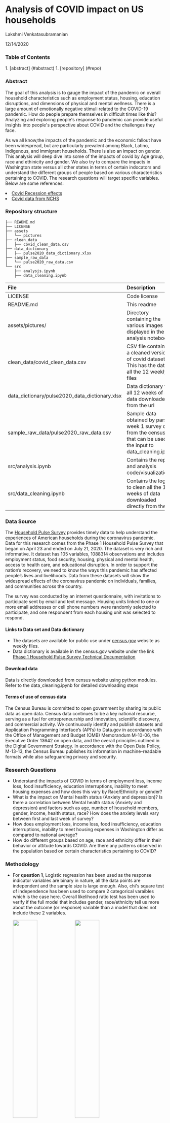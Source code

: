 
<h1>Analysis of COVID impact on US households</h1>

<p>Lakshmi Venkatasubramanian </p>
<p>12/14/2020</p>

<h3>Table of Contents</h3>
1. [abstract] (#abstract)
1. [repository] (#repo)

<h3 span='abstract'> Abstract </h3> 

<p>The goal of this analysis is to gauge the impact of the pandemic on overall household characteristics such as employment status, housing, education disruptions, and dimensions of physical and mental wellness. There is a large amount of emotionally negative stimuli related to the COVID-19 pandemic. How do people prepare themselves in difficult times like this? Analyzing and exploring people's response to pandemic can provide useful insights into people's perspective about COVID and the challenges they face.</p>

<p>As we all know,the impacts of the pandemic and the economic fallout have been widespread, but are particularly prevalent among Black, Latino, Indigenous, and immigrant households. There is also an impact on gender. This analysis will  deep dive into some of the impacts of covid by Age group, race and ethinicity and gender. We also try to compare the impacts in Washington state versus all other states in terms of certain indocators and understand the different groups of people based on various characteristics pertaining to COVID. The research questions will target specific variables. Below are some references: </p>
<li><a href='https://www.cbpp.org/research/poverty-and-inequality/tracking-the-covid-19-recessions-effects-on-food-housing-and'>Covid Recession effects</a></li>
<li><a href='https://www.cdc.gov/nchs/covid19/pulse/mental-health.htm'>Covid data from NCHS</a></li>


<h3 span='repo'> Repository structure </h3>

```
├── README.md
├── LICENSE
├── assets
│   └── pictures
├── clean_data
│   ├── covid_clean_data.csv
├── data_dictionary
│   ├── pulse2020_data_dictionary.xlsx
├── sample_raw_data
│   └── pulse2020_raw_data.csv
└── src
    ├── analysis.ipynb
    ├── data_cleaning.ipynb
```

| File       | Description    |
| :------------- | :----------  | 
|LICENSE | Code license |
|README.md | This readme |
|assets/pictures/ | Directory containing the various images displayed in the analysis notebook |
|clean_data/covid_clean_data.csv | CSV file containing a cleaned version of covid dataset. This has the data of all the 12 weekly files |
|data_dictionary/pulse2020_data_dictionary.xlsx | Data dictionary for all 12 weeks of raw data downloaded from the url |
|sample_raw_data/pulse2020_raw_data.csv | Sample data obtained by parsing week 1 survey data from the census url that can be used as the input to data_cleaning.ipynb|
|src/analysis.ipynb | Contains the report and analysis code/visualizations |
|src/data_cleaning.ipynb| Contains the logic to clean all the 12 weeks of data downloaded directly from the url|

<h3>Data Source</h3>
<p>The <a href='https://www2.census.gov/programs-surveys/demo/technical-documentation/hhp/2020_HPS_Background.pdf'>Household Pulse Survey</a> provides timely data to help understand the experiences of American households during the coronavirus pandemic. Data for this research comes from the Phase 1 Household Pulse Survey that began on April 23 and ended on July 21, 2020. The dataset is very rich and informative. It dataset has 105 variables, 1088314 observations and includes employment status, food security, housing, physical and mental health, access to health care, and educational disruption. In order to support the nation’s recovery, we need to know the ways this pandemic has affected people’s lives and livelihoods. Data from these datasets will show the widespread effects of the coronavirus pandemic on individuals, families, and communities across the country. </p>

<p>The survey was conducted by an internet questionnaire, with invitations to participate sent by email and text message. Housing units linked to one or more email addresses or cell phone numbers were randomly selected to participate, and one respondent from each housing unit was selected to respond.</p>

<h4> Links to Data set and Data dictionary</h4>
<ul><li>The datasets are available for public use under <a href='https://www.census.gov/programs-surveys/household-pulse-survey/datasets.html'>census.gov</a> website as weekly files.</li>
<li>Data dictionary is available in the census.gov website under the link <a href='https://www.census.gov/programs-surveys/household-pulse-survey/technical-documentation.html#phase1'>Phase 1 Household Pulse Survey Technical Documentation</a></li></ul>

<h4>Download data</h4>
<p>Data is directly downloaded from census website using python modules. Refer to the data_cleaning.ipynb for detailed downloading steps<p>
  
<h4>Terms of use of census data </h4>
<p>The Census Bureau is committed to open government by sharing its public data as open data. Census data continues to be a key national resource, serving as a fuel for entrepreneurship and innovation, scientific discovery, and commercial activity.  We continuously identify and publish datasets and Application Programming Interface’s (API’s) to Data.gov in accordance with the Office of Management and Budget (OMB) Memorandum M-10-06, the Executive Order 13642 on open data, and the overall principles outlined in the Digital Government Strategy.  In
 accordance with the Open Data Policy, M-13-13, the Census Bureau publishes its information in machine-readable formats while also safeguarding privacy and security.</p>

<h3>Research Questions</h3>
<ul>
    <li>Understand the impacts of COVID in terms of employment loss, income loss, food insufficiency, education interruptions, inability to meet housing expenses and how does this vary by Race/Ethnicity or gender? </li>
    <li>What is the impact on Mental health status (Anxiety and depression)? Is there a correlation between Mental health status (Anxiety and depression) and factors such as age, number of household members, gender, income, health status, race? How does the anxiety levels vary between first and last week of survey?</li>
    <li>How does employment loss, income loss, food insufficiency, education interruptions, inability to meet housing expenses in Washington differ as compared  to national average?</li>
    <li>How do different groups based on age, race and ethnicity differ in their behavior or attitude towards COVID. Are there any patterns observed in the population based on certain characteristics pertaining to COVID?</li> 
</ul>


<h3>Methodology</h3>
<ul><li>For <strong>question 1</strong>, Logistic regression has been used as the response indicator variables are binary in nature, all the data points are independent and the sample size is large enough. Also, chi's square test of independence has been used to compare 2 categorical varaibles which is the case here. Overall likelihood ratio test has been used to verify if the full model that includes gender, race/ethnicity tell us more about the outcome (or response) variable than a model that does not include these 2 variables. </li>

<p align="left" width="100%">
    <img width="40%" src="/assets/pictures/CovidImpactByGender.jpg"> 
    <img width="40%" src="/assets/pictures/CovidImpactByRaceEthnicity.jpg"> 
</p>
    
<p></p>
<li>For <strong>question 2</strong> , ordinal logistic regression has been used because the response variable is categorical and ordered in nature, all the data points are independent and the sample size is large enough. Also, chi's square test of independence has been used to compare 2 categorical variables which is the case here.  We also used Random features feature importance to identify the top 10 features impacting Anxiety/depression.  Overall likelihood ratio test has been used to verify if the full model that includes the predictors in question namely gender, worry, interest, income loss, food insufficiency, Age group, number of household members, income level, health status, race/ethnicity tell us more about Anxiety/depression than a model that does not include these variables. </li>
<p></p>

<p align="left" width="100%">
    <img width="60%" src="/assets/pictures/AnxietyByRaceAndGender.jpg"> 
    <img width="60%" src="/assets/pictures/AnxietyByAgeAndIncome.jpg"> 
    <img width="40%" src="/assets/pictures/SelectedMentalIndicators.jpg">
</p>

<p></p>
<li>For <strong>question 3</strong>, Logistic regression has been used as the response indicator variables are binary in nature, all the data points are independent and the sample size is large enough. Also, chi's square test of independence has been used to compare 2 categorical variables which is the case here. Overall likelihood ratio test has been used to verify if the full model that includes state tell us more about the outcome (or response) variable than a model that does not include this variable</li>

<p align="left" width="100%">
    <img width="40%" src="/assets/pictures/CovidImpactByState.jpg"> 
</p>

<p></p>
<li>For <strong>question 4</strong>, Principal component Analysis and K-means clustering have been used to identify any patterns and classify groups of people based on similar characteristics</li>

<p align="left" width="100%">
    <img width="40%" src="/assets/pictures/PCA.jpg"> 
</p>

<p></p>
<li><strong>Results: </strong>The results will be presented as intepretation of coefficients, significance of hypothesis tests and comprehensive compilation of visualizations.</li></ul>

<h3>How to run the notebook</h3>

<li>Install Anaconda</li>
<li>Using a terminal or cmd, navigate to the src folder.</li>
<li>Launch jupyter by running: jupyter notebook</li>
<li>Select the notebook of interest. (Start at data_cleaning.ipynb for the full process or Analysis.ipynb for the final report.)</li>

<h3>Schema of the files created</h3>
<p>There is one CSV file extracted and compiled as part of this analysis which is clean_data/covid_clean_data.csv. Below is its schema</p>

| Columns        | Description    | Data type |
| :------------- | :----------  | :----------  |
| WEEK | Wee k of the survey | numeric |
| EGENDER   | The gender of the respondent. Takes a value in {'MALE', 'FEMALE'}. | string| 
| THHLD_NUMPER | The number of members in the household. Takes a value between 1 and 10 |  numeric |
| HLTHSTATUS  | Overall health status of the respondent. Takes on values in {'POOR', 'FAIR', 'EXCELLENT'| string |
| WORRY | Worry level of the respondent. Takes on values in {'NONE','MODERATE','VERY HIGH'} | string |
| INTEREST | Interest level of the respondent. Takes on values in {'NONE','MODERATE','VERY HIGH'} | string |
| RACE_ETHNICITY | Race or Ethnicity of the respondent. Takes on values in {'Hispanic','White alone','Black alone','Asian alone','Other races'} | string |
| EMP_STATUS | Employment status of the respondent. Takes on values in {0,1} | numeric |
| EMPLOSSCOVID | Employment loss due to covid. Takes on values in {0,1} | numeric |
| FOOD_INSUFF | Food insufficiency due to covid. Takes on values in {0,1} | numeric |
| RENT_DEBT | Inability to pay the rent due to covid. Takes on values in {0,1} | numeric |
| RENT_DEBT | Inability to pay the rent due to covid. Takes on values in {0,1} | numeric |
| INCOMELOSS| Income loss due to covid. Takes on values in {0,1} | numeric |
| AGE_GROUP | Age group of the respondent. Takes on values in {'18 - 24','25 - 39','40 - 54','55 - 64','65 and above'} | string |
| EDUC | Worry level of the respondent. Takes on values in {'Less than a high school diploma','High school diploma or GED','Some college/associate's degree','Bachelor's degree or higher'} | string |
| INCOME_LEV | Income level of the respondent. Takes on values in {'Less than $25,000','$25,000 - $74,999','$75,000 - $149,999','$150,000 and above'} | string |


<h3>Source of Bias</h3>
<p> Nonsampling errors can also occur and are more likely for surveys that are implemented quickly, achieve low response rates, and rely on online response.  Nonsampling errors for the Household Pulse Survey may include:</p>

<ul><li><strong>Measurement error:</strong> The respondent provides incorrect information, or an unclear survey question is misunderstood by the respondent. The Household Pulse Survey schedule offered only limited time for testing questions. </li>
<li><strong>Coverage error: </strong>Individuals who otherwise would have been included in the survey frame were missed. The Household Pulse Survey only recruited households for which an email address or cell phone number could be identified.</li>
<li><strong>Nonresponse error:</strong> Responses are not collected from all those in the sample or the respondent is unwilling to provide information. The response rate for the Household Pulse Survey was substantially lower than most federally sponsored surveys.</li>
<li><strong>Processing error: </strong>Forms may be lost, data may be incorrectly keyed, coded, or recoded. The real-time dissemination of the Household Pulse Survey provided limited time to identify and fix processing errors.</li></ul>
 
<p>The Census Bureau employs quality control procedures to minimize these errors.  However, the potential bias due to nonsampling errors has not yet been evaluated.</p>


<h3>Resources used</h3>

This analysis was prepared using Python 3.8 running in a Jupyter Notebook environment.  
Documentation for Python can be found here: https://docs.python.org/3.8/  
Documentation for Jupyter Notebook can be found here: http://jupyter-notebook.readthedocs.io/en/latest/  

The following Python packages were used and their documentation can be found at the accompanying links:

* [pandas](https://pandas.pydata.org/)
* [numpy](https://numpy.org/)
* [IPython](https://ipython.org/)
* [matplotlib](https://matplotlib.org/)
* [seaborn](https://seaborn.pydata.org/)

<h3>Unknowns and dependencies</h3>
<p>These data are experimental and samples may not be representative of the population. </p>



